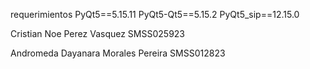 requerimientos
﻿PyQt5==5.15.11
PyQt5-Qt5==5.15.2
PyQt5_sip==12.15.0


Cristian Noe Perez Vasquez  SMSS025923

Andromeda Dayanara Morales Pereira SMSS012823
